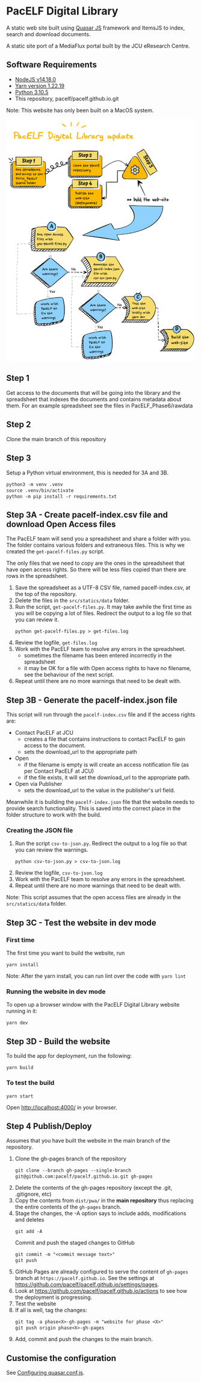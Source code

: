 # PacELF Digital Library

A static web site built using [Quasar
JS](https://quasar.dev/quasar-cli/installation) framework and ItemsJS to
index, search and download documents.

A static site port of a MediaFlux portal built by the JCU eResearch
Centre.

## Software Requirements

- [NodeJS v14.18.0](https://nodejs.org/download/release/v14.18.0/)
- [Yarn version 1.22.19](https://classic.yarnpkg.com/en/docs/install#mac-stable)
- [Python 3.10.5](https://www.python.org/downloads/)
- This repository, pacelf/pacelf.github.io.git

Note: This website has only been built on a MacOS system.

![Diagram of the update process](PacELF-update-overview.png)

## Step 1
Get access to the documents that will be going into the library and the spreadsheet that indexes the documents and contains metadata about them.
For an example spreadsheet see the files in PacELF_Phase6/rawdata

## Step 2
Clone the main branch of this repository

## Step 3
Setup a Python virtual environment, this is needed for 3A and 3B.

```shell
python3 -m venv .venv
source .venv/bin/activate
python -m pip install -r requirements.txt
```

## Step 3A - Create pacelf-index.csv file and download Open Access files

The PacELF team will send you a spreadsheet and share a folder with you.
The folder contains various folders and extraneous files. This is why we 
created the `get-pacelf-files.py` script.

The only files that we need to copy are the ones in the spreadsheet that have open access rights. So there will be less files copied than there are rows in the spreadsheet.

1. Save the spreadsheet as a UTF-8 CSV file, named pacelf-index.csv, at the top of the repository.
2. Delete the files in the `src/statics/data` folder.
3. Run the script, `get-pacelf-files.py`. It may take awhile the first time as you will be copying a lot of files. Redirect the output to a log file so that you can review it.
   ```shell
   python get-pacelf-files.py > get-files.log
   ```
4. Review the logfile, `get-files.log`
5. Work with the PacELF team to resolve any errors in the spreadsheet.
   - sometimes the filename has been entered incorrectly in the spreadsheet
   - it may be OK for a file with Open access rights to have no filename, see the behaviour of the next script.
6. Repeat until there are no more warnings that need to be dealt with.

## Step 3B - Generate the pacelf-index.json file

This script will run through the `pacelf-index.csv` file and if the 
access rights are:
- Contact PacELF at JCU
   - creates a file that contains instructions to contact PacELF to gain access to the document.
   - sets the download_url to the appropriate path
- Open
   - if the filename is empty is will create an access notification file (as per Contact PacELF at JCU)
   - if the file exists, it will set the download_url to the appropriate path.
- Open via Publisher
   - sets the download_url to the value in the publisher's url field.

Meanwhile it is building the `pacelf-index.json` file that the website needs to provide search functionality. This is saved into the correct place in the folder structure to work with the build.

### Creating the JSON file

1. Run the script `csv-to-json.py`. Redirect the output to a log file so that you can review the warnings.
   ```shell
   python csv-to-json.py > csv-to-json.log
   ```
2. Review the logfile, `csv-to-json.log`
3. Work with the PacELF team to resolve any errors in the spreadsheet.
4. Repeat until there are no more warnings that need to be dealt with.

Note: This script assumes that the open access files are already in the `src/statics/data` folder.

## Step 3C - Test the website in dev mode

### First time

The first time you want to build the website, run 
```shell
yarn install
```
Note: After the yarn install, you can run lint over the code with `yarn lint`

### Running the website in dev mode

To open up a browser window with the PacELF Digital Library website running in it:
```shell
yarn dev
```

## Step 3D - Build the website

To build the app for deployment, run the following:

```shell
yarn build
```

### To test the build

```shell
yarn start
```

Open <http://localhost:4000/> in your browser.


## Step 4 Publish/Deploy
Assumes that you have built the website in the main branch of the repository.

1. Clone the gh-pages branch of the repository
   ```shell
   git clone --branch gh-pages --single-branch git@github.com:pacelf/pacelf.github.io.git gh-pages
   ```
2. Delete the contents of the gh-pages repository (except the .git, .gitignore, etc)
2. Copy the contents from `dist/pwa/` in the **main repository** thus replacing the entire contents of the `gh-pages` branch.
3. Stage the changes, the -A option says to include adds, modifications and deletes
   ```shell
   git add -A
   ```
   Commit and push the staged changes to GitHub
   ```shell
   git commit -m "<commit message text>"
   git push
   ```
3. GitHub Pages are already configured to serve the content of `gh-pages` branch at `https://pacelf.github.io`. See the settings at https://github.com/pacelf/pacelf.github.io/settings/pages.
4. Look at https://github.com/pacelf/pacelf.github.io/actions to see how the deployment is progressing.
5. Test the website
6. If all is well, tag the changes:
   ```shell
   git tag -a phase<X>-gh-pages -m "website for phase <X>"
   git push origin phase<X>-gh-pages
   ```
7. Add, commit and push the changes to the main branch.














## Customise the configuration

See [Configuring quasar.conf.js](https://quasar.dev/quasar-cli/quasar-conf-js).
